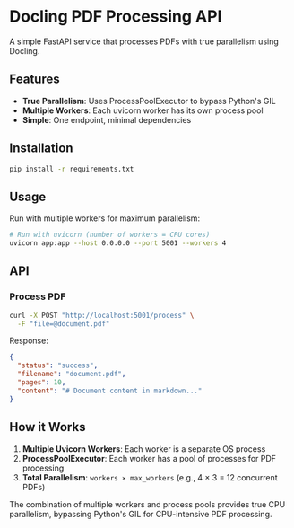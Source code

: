 # Docling PDF Processing API

A simple FastAPI service that processes PDFs with true parallelism using Docling.

## Features

- **True Parallelism**: Uses ProcessPoolExecutor to bypass Python's GIL
- **Multiple Workers**: Each uvicorn worker has its own process pool
- **Simple**: One endpoint, minimal dependencies

## Installation

```bash
pip install -r requirements.txt
```

## Usage

Run with multiple workers for maximum parallelism:

```bash
# Run with uvicorn (number of workers = CPU cores)
uvicorn app:app --host 0.0.0.0 --port 5001 --workers 4
```

## API

### Process PDF
```bash
curl -X POST "http://localhost:5001/process" \
  -F "file=@document.pdf"
```

Response:
```json
{
  "status": "success",
  "filename": "document.pdf",
  "pages": 10,
  "content": "# Document content in markdown..."
}
```

## How it Works

1. **Multiple Uvicorn Workers**: Each worker is a separate OS process
2. **ProcessPoolExecutor**: Each worker has a pool of processes for PDF processing
3. **Total Parallelism**: `workers × max_workers` (e.g., 4 × 3 = 12 concurrent PDFs)

The combination of multiple workers and process pools provides true CPU parallelism, bypassing Python's GIL for CPU-intensive PDF processing.